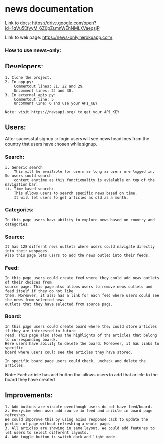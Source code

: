 # news documentation
Link to docs:
https://drive.google.com/open?id=1qVu5DfyyM_6Z0pZumnWEhNMLXVaeqsjP

Link to web page:
https://news-only.herokuapp.com/

### How to use news-only:

## Developers:
	1. Clone the project.
	2. In app.py:
	 	Commentout lines: 21, 22 and 29.
	 	Uncomment lines: 23 and 30.
	3. In external_apis.py:
	 	Commentout line: 5
	 	Uncomment line: 6 and use your API_KEY

	Note: visit https://newsapi.org/ to get your API_KEY 

## Users:
After successful signup or login users will see news headlines from the country that
users have chosen while signup.

### Search: 
	i. Generic search
		This will be available for users as long as users are logged in. So users could search 
		content anytime as this functionality is avialable on top of the navigation bar.
	ii. Time based search:
		This allows users to search specific news based on time. 
		It will let users to get articles as old as a month.

### Categories:
	In this page users have ability to explore news based on country and categories.

### Source:
	It has 128 differnt news outlets where users could navigate directly into their webpages.
	Also this page lets users to add the news outlet into their feeds. 
	
### Feed:
	In this page users could create feed where they could add news outlets of their choices from 
	source page. This page also allows users to remove news outlets and feed itself if they do not like
	them. Moreover, it also has a link for each feed where users could see the news from selected news
	outlets that they have selected from source page.
	
### Board:
	In this page users could create board where they could store articles if they are interested in future
	read. This page also shows the highlights of the articles that belong to corresponding boards. 
	Here users have ability to delete the board. Moreover, it has links to specific
	board where users could see the articles they have stored. 
	
	In specific board page users could check, uncheck and delete the articles.

Note: Each article has add button that allows users to add that article to the board
they have created.

## Improvements:
	1. Add buttons are visible eventhough users do not have feed/board. 
	2. Everytime when user add source in feed and article in board page refreshes.
	We could imporove this by using axios response back to update the portion of page without refreshing a whole page.
	3. All articles are showing in same layout. We could add features to let users to select different layouts.
	4. Add toggle button to switch dark and light mode.

  
